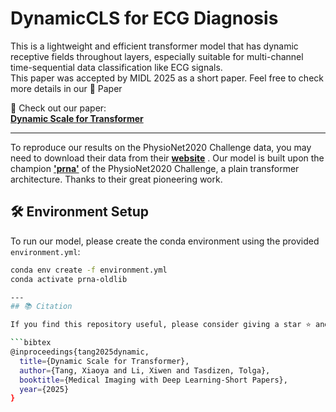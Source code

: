 # DynamicCLS for ECG Diagnosis

This is a lightweight and efficient transformer model that has dynamic receptive fields throughout layers, especially suitable for multi-channel time-sequential data classification like ECG signals.  
This paper was accepted by MIDL 2025 as a short paper. Feel free to check more details in our 📄 Paper

📌 Check out our paper:  
**[Dynamic Scale for Transformer](https://openreview.net/pdf?id=vWkjFvYUws)**  

---
To reproduce our results on the PhysioNet2020 Challenge data, you may need to download their data from their **[website](https://moody-challenge.physionet.org/2020/)** .
Our model is built upon the champion **['prna'](https://www.cinc.org/archives/2020/pdf/CinC2020-107.pdf)** of the PhysioNet2020 Challenge, a plain transformer architecture. Thanks to their great pioneering work.
## 🛠 Environment Setup

To run our model, please create the conda environment using the provided `environment.yml`:

```bash
conda env create -f environment.yml
conda activate prna-oldlib

---
## 📚 Citation

If you find this repository useful, please consider giving a star ⭐ and citing our work 🩺:

```bibtex
@inproceedings{tang2025dynamic,
  title={Dynamic Scale for Transformer},
  author={Tang, Xiaoya and Li, Xiwen and Tasdizen, Tolga},
  booktitle={Medical Imaging with Deep Learning-Short Papers},
  year={2025}
}
